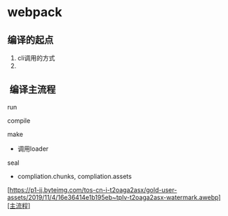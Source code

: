 # webpack



## 编译的起点

1. cli调用的方式
2. 



##  编译主流程

run

compile

make

- 调用loader

seal

- compliation.chunks, compliation.assets



[https://p1-jj.byteimg.com/tos-cn-i-t2oaga2asx/gold-user-assets/2019/11/4/16e36414e1b195eb~tplv-t2oaga2asx-watermark.awebp][主流程]



[主流程]: https://p1-jj.byteimg.com/tos-cn-i-t2oaga2asx/gold-user-assets/2019/11/4/16e36414e1b195eb~tplv-t2oaga2asx-watermark.awebp
